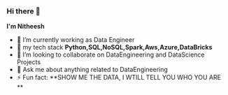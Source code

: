 ### Hi there 👋

**I'm Nitheesh** 

- 🔭 I’m currently working as Data Engineer 
- 🌱 my tech stack **Python,SQL,NoSQL,Spark,Aws,Azure,DataBricks**
- 👯 I’m looking to collaborate on DataEngineering and DataScience Projects
- 💬 Ask me about anything related to DataEngineering
- ⚡ Fun fact: **SHOW ME THE DATA, I WTILL TELL YOU WHO YOU ARE **
